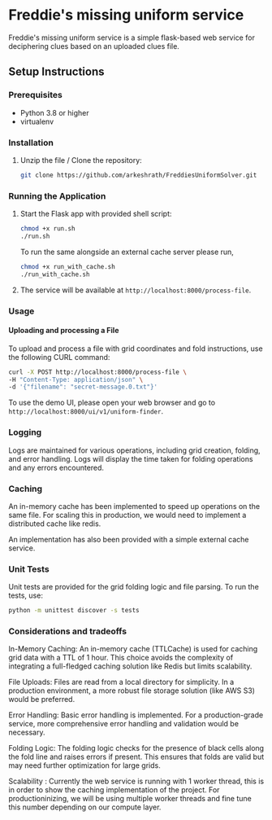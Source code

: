 # Freddie's missing uniform service

Freddie's missing uniform service is a simple flask-based web service for deciphering clues based on an uploaded clues file.

## Setup Instructions

### Prerequisites

- Python 3.8 or higher
- virtualenv

### Installation

1. Unzip the file / Clone the repository:
    ```sh
    git clone https://github.com/arkeshrath/FreddiesUniformSolver.git
    ```

### Running the Application

1. Start the Flask app with provided shell script:
    ```sh
   chmod +x run.sh
    ./run.sh
    ```

    To run the same alongside an external cache server please run,
    ```sh
   chmod +x run_with_cache.sh
    ./run_with_cache.sh
    ```

2. The service will be available at `http://localhost:8000/process-file`.

### Usage

#### Uploading and processing a File

To upload and process a file with grid coordinates and fold instructions, use the following CURL command:

```sh
curl -X POST http://localhost:8000/process-file \
-H "Content-Type: application/json" \
-d '{"filename": "secret-message.0.txt"}'
```

To use the demo UI, please open your web browser and go to `http://localhost:8000/ui/v1/uniform-finder`.




### Logging
Logs are maintained for various operations, including grid creation, folding, and error handling. Logs will display the time taken for folding operations and any errors encountered.

### Caching
An in-memory cache has been implemented to speed up operations on the same file. For scaling this in production, we would need to implement a distributed cache like redis.

An implementation has also been provided with a simple external cache service.

### Unit Tests

Unit tests are provided for the grid folding logic and file parsing. To run the tests, use:
```sh
python -m unittest discover -s tests
```


### Considerations and tradeoffs

In-Memory Caching: An in-memory cache (TTLCache) is used for caching grid data with a TTL of 1 hour. This choice avoids the complexity of integrating a full-fledged caching solution like Redis but limits scalability.

File Uploads: Files are read from a local directory for simplicity. In a production environment, a more robust file storage solution (like AWS S3) would be preferred.

Error Handling: Basic error handling is implemented. For a production-grade service, more comprehensive error handling and validation would be necessary.

Folding Logic: The folding logic checks for the presence of black cells along the fold line and raises errors if present. This ensures that folds are valid but may need further optimization for large grids.

Scalability : Currently the web service is running with 1 worker thread, this is in order to show the caching implementation of the project. For productioninizing, we will be using multiple worker threads and fine tune this number depending on our compute layer.

